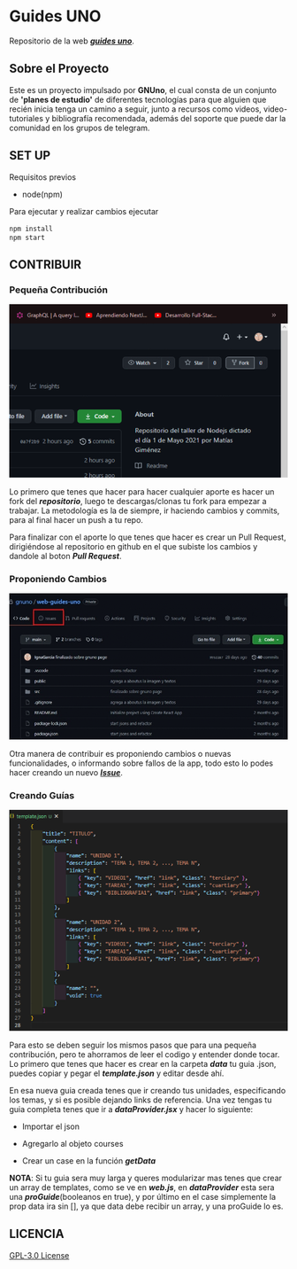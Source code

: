 # Guides UNO
Repositorio de la web ***[guides uno]()***.
## Sobre el Proyecto
Este es un proyecto impulsado por **GNUno**, el cual consta de un conjunto de **'planes de estudio'** de diferentes tecnologías para que alguien que recién inicia tenga un camino a seguir, junto a recursos como videos, video-tutoriales y bibliografía recomendada, además del soporte que puede dar la comunidad en los grupos de telegram.
 
## SET UP
Requisitos previos
- node(npm)
 
Para ejecutar y realizar cambios ejecutar
```
npm install
npm start
```
 
## CONTRIBUIR
### Pequeña Contribución
![Pequeña Contribución](./public/img/basicContribute.gif)
 
Lo primero que tenes que hacer para hacer cualquier aporte es hacer un fork del ***repositorio***, luego te descargas/clonas tu fork para empezar a trabajar. La metodología es la de siempre, ir haciendo cambios y commits, para al final hacer un push a tu repo.
 
Para finalizar con el aporte lo que tenes que hacer es crear un Pull Request, dirigiéndose al repositorio en github en el que subiste los cambios y dandole al boton ***Pull Request***.

### Proponiendo Cambios
![Issue Contribución](./public/img/issueContribute.gif)
 
Otra manera de contribuir es proponiendo cambios o nuevas funcionalidades, o informando sobre fallos de la app, todo esto lo podes hacer creando un nuevo ***[Issue](https://github.com/gnuno/web-guides-uno/issues)***.
 
### Creando Guías
![Gran Contribucion](./public/img/bigContribute.gif)
 
Para esto se deben seguir los mismos pasos que para una pequeña contribución, pero te ahorramos de leer el codigo y entender donde tocar. Lo primero que tenes que hacer es crear en la carpeta ***data*** tu guia .json, puedes copiar y pegar el ***template.json*** y editar desde ahí.
 
En esa nueva guia creada tenes que ir creando tus unidades, especificando los temas, y si es posible dejando links de referencia. Una vez tengas tu guia completa tenes que ir a ***dataProvider.jsx*** y hacer lo siguiente: 
- Importar el json
- Agregarlo al objeto courses 

- Crear un case en la función ***getData***
 
**NOTA**: Si tu guia sera muy larga y queres modularizar mas tenes que crear un array de templates, como se ve en ***web.js***, en ***dataProvider*** esta sera una ***proGuide***(booleanos en true), y por último en el case simplemente la prop data ira sin [], ya que data debe recibir un array, y una proGuide lo es.

## LICENCIA
[GPL-3.0 License](https://github.com/gnuno/web-guides-uno/blob/main/LICENSE)
